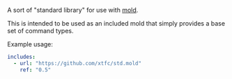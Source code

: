 A sort of "standard library" for use with [mold](https://github.com/xtfc/mold).

This is intended to be used as an included mold that simply provides a base set
of command types.

Example usage:

```yaml
includes:
  - url: "https://github.com/xtfc/std.mold"
    ref: "0.5"
```
